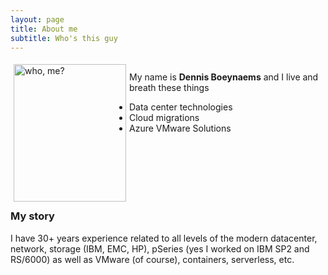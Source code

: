 ```yaml
---
layout: page
title: About me
subtitle: Who's this guy
---
```

<html>
<head>
 <style type="text/css">
    img {
      margin: 5px;
      border: 50px;
      float: left;
    }
    ul {
      padding-left: 40px;
    }
</style>
</head>
<body>
<div class="square">
    <div>
      <img src="/AVSblog/assets/img/IMG_9409.jpg" alt="who, me?" width="180" height="220" float=left margin=10px>
    </div>
    <br>My name is <b>Dennis Boeynaems</b> and I live and breath these things 
    <br>
    <div>
    <ul>
        <li>Data center technologies</li>  
        <li>Cloud migrations</li>
        <li>Azure VMware Solutions</li>
    </ul>
    </div>
    <br>
    <br>
    <br>
    <br>
    <br>
</div>
</body>
</html>







### My story

I have 30+ years experience related to all levels of the modern datacenter, network, storage (IBM, EMC, HP), pSeries (yes I worked on IBM SP2 and RS/6000) as well as VMware (of course), containers, serverless, etc.
